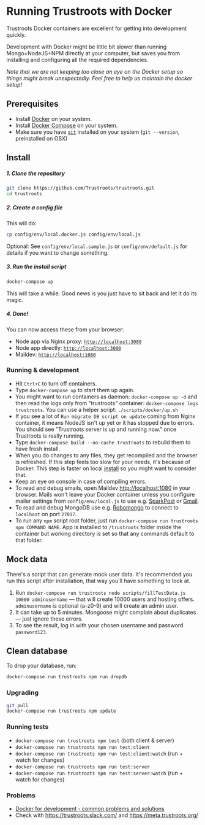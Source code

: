 # Running Trustroots with Docker

Trustroots Docker containers are excellent for getting into development quickly.

Development with Docker might be little bit slower than running Mongo+NodeJS+NPM directly at your computer, but saves you from installing and configuring all the required dependencies.

_Note that we are not keeping too close an eye on the Docker setup so things might break unexpectedly. Feel free to help us maintain the docker setup!_


## Prerequisites

* Install [Docker](https://www.docker.com/) on your system.
* Install [Docker Compose](http://docs.docker.com/compose/) on your system.
* Make sure you have [`git`](http://git-scm.com/) installed on your system (`git --version`, preinstalled on OSX)


## Install

##### 1. Clone the repository

```bash
git clone https://github.com/Trustroots/trustroots.git
cd trustroots
```


##### 2. Create a config file

This will do:
```bash
cp config/env/local.docker.js config/env/local.js
```

Optional: See `config/env/local.sample.js` or `config/env/default.js` for details if you want to change something.


##### 3. Run the install script

```bash
docker-compose up
```

This will take a while. Good news is you just have to sit back and let it do its magic.


##### 4. Done!

You can now access these from your browser:

* Node app via Nginx proxy: [`http://localhost:3080`](http://localhost:3080)
* Node app directly: [`http://localhost:3000`](http://localhost:3000)
* Maildev: [`http://localhost:1080`](http://localhost:1080)


### Running & development

- Hit `Ctrl+C` to turn off containers.
- Type `docker-compose up` to start them up again.
- You might want to run containers as daemon: `docker-compose up -d` and then read the logs only from "trustroots" container: `docker-compose logs trustroots`. You can use a helper script: `./scripts/docker/up.sh`
- If you see a lot of `Run migrate DB script on update` coming from Nginx container, it means NodeJS isn't up yet or it has stopped due to errors. You should see "Trustroots server is up and running now." once Trustroots is really running.
- Type `docker-compose build --no-cache trustroots` to rebuild them to have fresh install.
- When you do changes to any files, they get recompiled and the browser is refreshed. If this step feels too slow for your needs, it's because of Docker. This step is faster on local [install](INSTALL.md) so you might want to consider that.
- Keep an eye on console in case of compiling errors.
- To read and debug emails, open Maildev [http://localhost:1080](http://localhost:1080) in your browser. Mails won't leave your Docker container unless you configure mailer settings from `config/env/local.js` to use e.g. [SparkPost](https://www.sparkpost.com/) or [Gmail](https://support.google.com/a/answer/176600?hl=en).
- To read and debug MongoDB use e.g. [Robomongo](https://robomongo.org/) to connect to `localhost` on port `27017`.
- To run any `npm` script root folder, just run `docker-compose run trustroots npm COMMAND_NAME`. App is installed to `/trustroots` folder inside the container but working directory is set so that any commands default to that folder.


## Mock data

There's a script that can generate mock user data. It's recommended you run this script after installation, that way you'll have something to look at.

1. Run `docker-compose run trustroots node scripts/fillTestData.js 10000 adminusername` — that will create 10000 users and hosting offers. `adminusername` is optional (a-z0-9) and will create an admin user.
2. It can take up to 5 minutes. Mongoose might complain about duplicates — just ignore these errors.
3. To see the result, log in with your chosen username and password `password123`.


## Clean database
To drop your database, run:
```bash
docker-compose run trustroots npm run dropdb
```

### Upgrading

```bash
git pull
docker-compose run trustroots npm update
```


### Running tests

- `docker-compose run trustroots npm test` (both client & server)
- `docker-compose run trustroots npm run test:client`
- `docker-compose run trustroots npm run test:client:watch` (run + watch for changes)
- `docker-compose run trustroots npm run test:server`
- `docker-compose run trustroots npm run test:server:watch` (run + watch for changes)


### Problems

- [Docker for development - common problems and solutions](https://medium.com/@rdsubhas/docker-for-development-common-problems-and-solutions-95b25cae41eb)
- Check with https://trustroots.slack.com/ and https://meta.trustroots.org/
